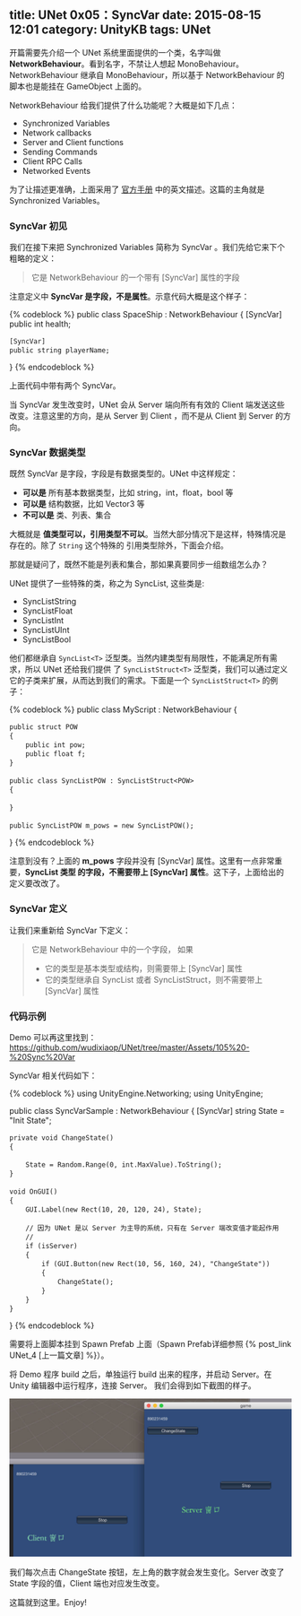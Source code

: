 title: UNet 0x05：SyncVar
date: 2015-08-15 12:01
category: UnityKB
tags: UNet
---

开篇需要先介绍一个 UNet 系统里面提供的一个类，名字叫做 __NetworkBehaviour__。看到名字，不禁让人想起
 MonoBehaviour。NetworkBehaviour 继承自 MonoBehaviour，所以基于 NetworkBehaviour 的脚本也是能挂在 
 GameObject 上面的。

NetworkBehaviour 给我们提供了什么功能呢？大概是如下几点：

* Synchronized Variables
* Network callbacks
* Server and Client functions
* Sending Commands
* Client RPC Calls
* Networked Events

为了让描述更准确，上面采用了 [官方手册](http://docs.unity3d.com/Manual/class-NetworkBehaviour.html) 
中的英文描述。这篇的主角就是 Synchronized Variables。

<!--more-->

### SyncVar 初见

我们在接下来把 Synchronized Variables 简称为 SyncVar 。我们先给它来下个粗略的定义：

> 它是 NetworkBehaviour 的一个带有 [SyncVar] 属性的字段

注意定义中 __SyncVar 是字段，不是属性__。示意代码大概是这个样子：

{% codeblock %}
public class SpaceShip : NetworkBehaviour
{
    [SyncVar]
    public int health;

    [SyncVar]
    public string playerName;
}
{% endcodeblock %}
	
上面代码中带有两个 SyncVar。

当 SyncVar 发生改变时，UNet 会从 Server 端向所有有效的 Client 端发送这些改变。注意这里的方向，是从 Server 
到 Client ，而不是从 Client 到 Server 的方向。

### SyncVar 数据类型

既然 SyncVar 是字段，字段是有数据类型的。UNet 中这样规定：

* __可以是__ 所有基本数据类型，比如 string，int，float，bool 等
* __可以是__ 结构数据，比如 Vector3 等
* __不可以是__ 类、列表、集合

大概就是 __值类型可以，引用类型不可以__。当然大部分情况下是这样，特殊情况是存在的。除了 `String` 这个特殊的
引用类型除外，下面会介绍。

那就是疑问了，既然不能是列表和集合，那如果真要同步一组数组怎么办？

UNet 提供了一些特殊的类，称之为 SyncList, 这些类是:

* SyncListString
* SyncListFloat
* SyncListInt
* SyncListUInt
* SyncListBool 

他们都继承自 `SyncList<T>` 泛型类。当然内建类型有局限性，不能满足所有需求，所以 UNet 还给我们提供
了 `SyncListStruct<T>` 泛型类，我们可以通过定义它的子类来扩展，从而达到我们的需求。下面是一个 `SyncListStruct<T>` 的例子：
 
{% codeblock %}
public class MyScript : NetworkBehaviour
{

    public struct POW
    {
        public int pow;
        public float f;
    }

    public class SyncListPOW : SyncListStruct<POW>
    {

    }

    public SyncListPOW m_pows = new SyncListPOW();
} 
{% endcodeblock %}

注意到没有？上面的 __m_pows__ 字段并没有 [SyncVar] 属性。这里有一点非常重要，__SyncList 类型
的字段，不需要带上 [SyncVar] 属性__。这下子，上面给出的定义要改改了。

### SyncVar 定义

让我们来重新给 SyncVar 下定义：

> 它是 NetworkBehaviour 中的一个字段， 如果
>
> * 它的类型是基本类型或结构，则需要带上 [SyncVar] 属性
> * 它的类型继承自 SyncList<T> 或者 SyncListStruct<T>，则不需要带上 [SyncVar] 属性
	
### 代码示例

Demo 可以再这里找到：<https://github.com/wudixiaop/UNet/tree/master/Assets/105%20-%20Sync%20Var>
	
SyncVar 相关代码如下：

{% codeblock %}
using UnityEngine.Networking;
using UnityEngine;

public class SyncVarSample : NetworkBehaviour
{
    [SyncVar]
    string State = "Init State";

    private void ChangeState()
    {
        
        State = Random.Range(0, int.MaxValue).ToString();
    }

    void OnGUI()
    {
        GUI.Label(new Rect(10, 20, 120, 24), State);
        
        // 因为 UNet 是以 Server 为主导的系统，只有在 Server 端改变值才能起作用
        //
        if (isServer)
        {
            if (GUI.Button(new Rect(10, 56, 160, 24), "ChangeState"))
            {
                ChangeState();
            }
        }
    }
}
{% endcodeblock %}

需要将上面脚本挂到 Spawn Prefab 上面（Spawn Prefab详细参照 {% post_link UNet_4 [上一篇文章] %}）。

将 Demo 程序 build 之后，单独运行 build 出来的程序，并启动 Server。在 Unity 编辑器中运行程序，连接 Server。
我们会得到如下截图的样子。

![syncvaroutput](/images/UNet/syncvarOutput.jpg)

我们每次点击 ChangeState 按钮，左上角的数字就会发生变化。Server 改变了 State 字段的值，Client 端也对应发生改变。

这篇就到这里。Enjoy!
